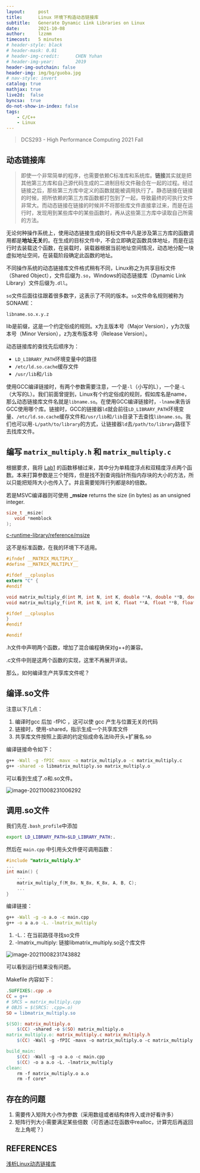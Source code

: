 ```yaml
---
layout:     post
title:      Linux 环境下构造动态链接库
subtitle:   Generate Dynamic Link Libraries on Linux
date:       2021-10-08
author:     lzzmm
timecost:   5 minutes
# header-style: black
# header-mask: 0.01
# header-img-credit:      CHEN Yuhan
# header-img-year:        2019 
header-img-outchain: false
header-img: img/bg/guoba.jpg
# nav-style: invert
catalog: true
mathjax: true
live2d:  false
byncsa:  true
do-not-show-in-index: false
tags:
    - C/C++
    - Linux
---
```


> DCS293 - High Performance Computing 2021 Fall

## 动态链接库

> 即使一个非常简单的程序，也需要依赖C标准库和系统库。**链接**其实就是把其他第三方库和自己源代码生成的二进制目标文件融合在一起的过程。经过链接之后，那些第三方库中定义的函数就能被调用执行了。静态链接在链接的时候，把所依赖的第三方库函数都打包到了一起，导致最终的可执行文件非常大。而动态链接在链接的时候并不将那些库文件直接拿过来，而是在运行时，发现用到某些库中的某些函数时，再从这些第三方库中读取自己所需的方法。

无论何种操作系统上，使用动态链接生成的目标文件中凡是涉及第三方库的函数调用都是**地址无关**的。在生成的目标文件中，不会立即确定函数具体地址，而是在运行时去装载这个函数，在装载时，装载器根据当前地址空间情况，动态地分配一块虚拟地址空间，在装载阶段确定此函数的地址。

不同操作系统的动态链接库文件格式稍有不同，Linux称之为共享目标文件（Shared Object），文件后缀为`.so`，Windows的动态链接库（Dynamic Link Library）文件后缀为`.dll`。

`so`文件后面往往跟着很多数字，这表示了不同的版本。`so`文件命名规则被称为SONAME：

```text
libname.so.x.y.z
```

lib是前缀，这是一个约定俗成的规则。x为主版本号（Major Version），y为次版本号（Minor Version），z为发布版本号（Release Version）。

动态链接库的查找先后顺序为：

- `LD_LIBRARY_PATH`环境变量中的路径
- `/etc/ld.so.cache`缓存文件
- `/usr/lib`和`/lib`

使用GCC编译链接时，有两个参数需要注意，一个是`-l`（小写的L），一个是`-L`（大写的L）。我们前面曾提到，Linux有个约定俗成的规则，假如库名是name，那么动态链接库文件名就是`libname.so`。在使用GCC编译链接时，`-lname`来告诉GCC使用哪个库。链接时，GCC的链接器`ld`就会前往`LD_LIBRARY_PATH`环境变量、`/etc/ld.so.cache`缓存文件和`/usr/lib`和`/lib`目录下去查找`libname.so`。我们也可以用`-L/path/to/library`的方式，让链接器`ld`去`/path/to/library`路径下去找库文件。

## 编写 `matrix_multiply.h` 和 `matrix_multiply.c`

根据要求，我将 [Lab1](https://lzzmm.github.io/2021/09/10/GEMM/#%E5%8D%95%E7%B2%BE%E5%BA%A6%E7%9A%84%E5%AE%9E%E7%8E%B0) 的函数移植过来，其中分为单精度浮点和双精度浮点两个函数。本来打算参数是三个矩阵，但是找不到查询指针所指内存块的大小的方法，所以只能把矩阵大小也传入了。并且需要矩阵行列都是8的倍数。

若是MSVC编译器则可使用 **_msize** returns the size (in bytes) as an unsigned integer.

```c
size_t _msize(
   void *memblock
);
```

[c-runtime-library/reference/msize](https://docs.microsoft.com/en-us/cpp/c-runtime-library/reference/msize?redirectedfrom=MSDN&view=msvc-160)

这不是标准函数，在我的环境下不适用。

```c
#ifndef __MATRIX_MULTIPLY__
#define __MATRIX_MULTIPLY__

#ifdef __cplusplus
extern "C" {
#endif

void matrix_multiply_d(int M, int N, int K, double **A, double **B, double **C);
void matrix_multiply_f(int M, int N, int K, float **A, float **B, float **C);

#ifdef __cplusplus
}
#endif

#endif
```

.h文件中声明两个函数，增加了混合编程确保对g++的兼容。

.c文件中则是这两个函数的实现，这里不再展开详谈。

那么，如何编译生产共享库文件呢？

## 编译.so文件

注意以下几点：

1. 编译时gcc 后加 -fPIC ，这可以使 gcc 产生与位置无关的代码
2. 链接时，使用-shared，指示生成一个共享库文件
3. 共享库文件按照上面讲的约定俗成命名法lib开头+扩展名.so

编译链接命令如下：

```bash
g++ -Wall -g -fPIC -mavx -o matrix_multiply.o -c matrix_multiply.c
g++ -shared -o libmatrix_multiply.so matrix_multiply.o
```

可以看到生成了.o和.so文件。

![image-20211008231006292](/img/in-post/hpc_lab2/image-20211008231006292.png)

## 调用.so文件

我们先在`.bash_profile`中添加

```bash
export LD_LIBRARY_PATH=$LD_LIBRARY_PATH:.
```

然后在 `main.cpp` 中引用头文件便可调用函数：

```cpp
#include "matrix_multiply.h"
...
int main() {
    ...
    matrix_multiply_f(M_8x, N_8x, K_8x, A, B, C);
    ...
}
```

编译链接：

```bash
g++ -Wall -g -o a.o -c main.cpp
g++ -o a a.o -L. -lmatrix_multiply
```

1. -L.：在当前路径寻找so文件
2. -lmatrix_multiply: 链接libmatrix_multiply.so这个库文件

![image-20211008231743882](/img/in-post/hpc_lab2/image-20211008231743882.png)

可以看到运行结果没有问题。

Makefile 内容如下：

```makefile
.SUFFIXES:.cpp .o
CC = g++
# SRCS = matrix_multiply.cpp
# OBJS = $(SRCS: .cpp=.o)
SO = libmatrix_multiply.so

$(SO): matrix_multiply.o
    $(CC) -shared -o $(SO) matrix_multiply.o
matrix_multiply.o: matrix_multiply.c matrix_multiply.h
    $(CC) -Wall -g -fPIC -mavx -o matrix_multiply.o -c matrix_multiply.c

build_main:
    $(CC) -Wall -g -o a.o -c main.cpp
    $(CC) -o a a.o -L. -lmatrix_multiply
clean:
    rm -f matrix_multiply.o a.o
    rm -f core*
```

## 存在的问题

1. 需要传入矩阵大小作为参数（采用数组或者结构体传入或许好看许多）
2. 矩阵行列大小需要满足某些倍数（可否通过在函数中realloc，计算完后再返回左上角呢？）

## REFERENCES

[浅析Linux动态链接库](https://zhuanlan.zhihu.com/p/235551437)
